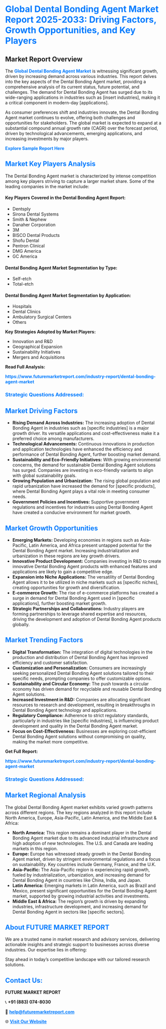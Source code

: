 <h1 style="color: #007BFF;">Global Dental Bonding Agent Market Report 2025-2033: Driving Factors, Growth Opportunities, and Key Players</h1>

<section id="overview">
<h2>Market Report Overview</h2>
<p>The <a href="https://www.futuremarketreport.com/industry-report/dental-bonding-agent-market" style="color: #007BFF; text-decoration: none;"><strong>Global Dental Bonding Agent Market</strong></a> is witnessing significant growth, driven by increasing demand across various industries. This report delves into the key aspects of the Dental Bonding Agent market, providing a comprehensive analysis of its current status, future potential, and challenges. The demand for Dental Bonding Agent has surged due to its wide-ranging applications in industries such as [insert industries], making it a critical component in modern-day [applications].</p>
<p>As consumer preferences shift and industries innovate, the Dental Bonding Agent market continues to evolve, offering both challenges and opportunities for stakeholders. The global market is expected to expand at a substantial compound annual growth rate (CAGR) over the forecast period, driven by technological advancements, emerging applications, and increasing investments by major players.</p>
</section>

<section id="overview">
<p><a href="https://www.futuremarketreport.com/request-sample/reportId=108081" style="color: #007BFF; text-decoration: none;"><strong>Explore Sample Report Here</strong></a></p>
</section>

<section id="key-players">
<h2 style="color: #007BFF;">Market Key Players Analysis</h2>
<p>The Dental Bonding Agent market is characterized by intense competition among key players striving to capture a larger market share. Some of the leading companies in the market include:</p>
<h4>Key Players Covered in the Dental Bonding Agent Report:</h4>
<ul><li>Dentsply</li><li>Sirona Dental Systems</li><li>Smith &amp; Nephew</li><li>Danaher Corporation</li><li>3M</li><li>BISCO Dental Products</li><li>Shofu Dental</li><li>Pentron Clinical</li><li>DMG America</li><li>GC America</li></ul>
<h4>Dental Bonding Agent Market Segmentation by Type:</h4>
<ul><li>Self-etch</li><li>Total-etch</li></ul>

<h4>Dental Bonding Agent Market Segmentation by Application:</h4>
<ul><li>Hospitals</li><li>Dental Clinics</li><li>Ambulatory Surgical Centers</li><li>Others</li></ul>
<p><strong>Key Strategies Adopted by Market Players:</strong></p>
<ul>
<li>Innovation and R&D</li>
<li>Geographical Expansion</li>
<li>Sustainability Initiatives</li>
<li>Mergers and Acquisitions</li>
</ul>
</section>

<section>
<p><strong>Read Full Analysis: </strong></p><a href="https://www.futuremarketreport.com/industry-report/dental-bonding-agent-market" style="color: #007BFF; text-decoration: none;"><strong>https://www.futuremarketreport.com/industry-report/dental-bonding-agent-market</strong></a>
<h3 style="color: #007BFF;">Strategic Questions Addressed:</h3>
</section>

<section id="driving-factors">
<h2 style="color: #007BFF;">Market Driving Factors</h2>
<ul>
<li><strong>Rising Demand Across Industries:</strong> The increasing adoption of Dental Bonding Agent in industries such as [specific industries] is a major growth driver. Its versatile applications and cost-effectiveness make it a preferred choice among manufacturers.</li>
<li><strong>Technological Advancements:</strong> Continuous innovations in production and application technologies have enhanced the efficiency and performance of Dental Bonding Agent, further boosting market demand.</li>
<li><strong>Sustainability and Eco-Friendly Initiatives:</strong> With growing environmental concerns, the demand for sustainable Dental Bonding Agent solutions has surged. Companies are investing in eco-friendly variants to align with global sustainability goals.</li>
<li><strong>Growing Population and Urbanization:</strong> The rising global population and rapid urbanization have increased the demand for [specific products], where Dental Bonding Agent plays a vital role in meeting consumer needs.</li>
<li><strong>Government Policies and Incentives:</strong> Supportive government regulations and incentives for industries using Dental Bonding Agent have created a conducive environment for market growth.</li>
</ul>
</section>

<section id="growth-opportunities">
<h2 style="color: #007BFF;">Market Growth Opportunities</h2>
<ul>
<li><strong>Emerging Markets:</strong> Developing economies in regions such as Asia-Pacific, Latin America, and Africa present untapped potential for the Dental Bonding Agent market. Increasing industrialization and urbanization in these regions are key growth drivers.</li>
<li><strong>Innovative Product Development:</strong> Companies investing in R&D to create innovative Dental Bonding Agent products with enhanced features and applications are likely to gain a competitive edge.</li>
<li><strong>Expansion into Niche Applications:</strong> The versatility of Dental Bonding Agent allows it to be utilized in niche markets such as [specific niches], creating opportunities for growth and diversification.</li>
<li><strong>E-commerce Growth:</strong> The rise of e-commerce platforms has created a surge in demand for Dental Bonding Agent used in [specific applications], further boosting market growth.</li>
<li><strong>Strategic Partnerships and Collaborations:</strong> Industry players are forming partnerships to leverage shared expertise and resources, driving the development and adoption of Dental Bonding Agent products globally.</li>
</ul>
</section>

<section id="trending-factors">
<h2 style="color: #007BFF;">Market Trending Factors</h2>
<ul>
<li><strong>Digital Transformation:</strong> The integration of digital technologies in the production and distribution of Dental Bonding Agent has improved efficiency and customer satisfaction.</li>
<li><strong>Customization and Personalization:</strong> Consumers are increasingly seeking personalized Dental Bonding Agent solutions tailored to their specific needs, prompting companies to offer customizable options.</li>
<li><strong>Sustainability and Circular Economy:</strong> The push towards a circular economy has driven demand for recyclable and reusable Dental Bonding Agent solutions.</li>
<li><strong>Increased Investment in R&D:</strong> Companies are allocating significant resources to research and development, resulting in breakthroughs in Dental Bonding Agent technology and applications.</li>
<li><strong>Regulatory Compliance:</strong> Adherence to strict regulatory standards, particularly in industries like [specific industries], is influencing product development and quality in the Dental Bonding Agent market.</li>
<li><strong>Focus on Cost-Effectiveness:</strong> Businesses are exploring cost-efficient Dental Bonding Agent solutions without compromising on quality, making the market more competitive.</li>
</ul>
</section>

<section>
<p><strong>Get Full Report: </strong></p><a href="https://www.futuremarketreport.com/industry-report/dental-bonding-agent-market" style="color: #007BFF; text-decoration: none;"><strong>https://www.futuremarketreport.com/industry-report/dental-bonding-agent-market</strong></a>
<h3 style="color: #007BFF;">Strategic Questions Addressed:</h3>
</section>


<section id="regional-analysis">
<h2 style="color: #007BFF;">Market Regional Analysis</h2>
<p>The global Dental Bonding Agent market exhibits varied growth patterns across different regions. The key regions analyzed in this report include North America, Europe, Asia-Pacific, Latin America, and the Middle East & Africa:</p>
<ul>
<li><strong>North America:</strong> This region remains a dominant player in the Dental Bonding Agent market due to its advanced industrial infrastructure and high adoption of new technologies. The U.S. and Canada are leading markets in this region.</li>
<li><strong>Europe:</strong> Europe has witnessed steady growth in the Dental Bonding Agent market, driven by stringent environmental regulations and a focus on sustainability. Key countries include Germany, France, and the U.K.</li>
<li><strong>Asia-Pacific:</strong> The Asia-Pacific region is experiencing rapid growth, fueled by industrialization, urbanization, and increasing demand for Dental Bonding Agent in countries like China, India, and Japan.</li>
<li><strong>Latin America:</strong> Emerging markets in Latin America, such as Brazil and Mexico, present significant opportunities for the Dental Bonding Agent market, supported by growing industrial activities and investments.</li>
<li><strong>Middle East & Africa:</strong> The region’s growth is driven by expanding industries, infrastructure development, and increasing demand for Dental Bonding Agent in sectors like [specific sectors].</li>
</ul>
</section>

<footer>
<h2 style="color: #007BFF;">About FUTURE MARKET REPORT</h2>
<p>We are a trusted name in market research and advisory services, delivering actionable insights and strategic support to businesses across diverse industries. Our expertise lies in offering:</p>

<p>Stay ahead in today’s competitive landscape with our tailored research solutions.</p>

<h2 style="color: #007BFF;">Contact Us:</h2>
<p><strong>FUTURE MARKET REPORT</strong></p>
<p>📞 <strong>+91 (883) 074-8030</strong></p>
<p>📧 <strong><a href="mailto:help@futuremarketreport.com" style="color: #007BFF;">help@futuremarketreport.com</a></strong></p>
<p>🌐 <strong><a href="https://www.futuremarketreport.com/" style="color: #007BFF;">Visit Our Website</a></strong></p>
</footer>